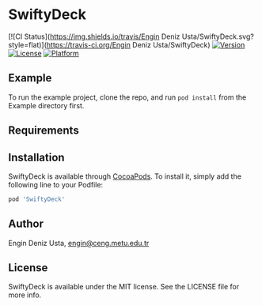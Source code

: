 # SwiftyDeck

[![CI Status](https://img.shields.io/travis/Engin Deniz Usta/SwiftyDeck.svg?style=flat)](https://travis-ci.org/Engin Deniz Usta/SwiftyDeck)
[![Version](https://img.shields.io/cocoapods/v/SwiftyDeck.svg?style=flat)](https://cocoapods.org/pods/SwiftyDeck)
[![License](https://img.shields.io/cocoapods/l/SwiftyDeck.svg?style=flat)](https://cocoapods.org/pods/SwiftyDeck)
[![Platform](https://img.shields.io/cocoapods/p/SwiftyDeck.svg?style=flat)](https://cocoapods.org/pods/SwiftyDeck)

## Example

To run the example project, clone the repo, and run `pod install` from the Example directory first.

## Requirements

## Installation

SwiftyDeck is available through [CocoaPods](https://cocoapods.org). To install
it, simply add the following line to your Podfile:

```ruby
pod 'SwiftyDeck'
```

## Author

Engin Deniz Usta, engin@ceng.metu.edu.tr

## License

SwiftyDeck is available under the MIT license. See the LICENSE file for more info.
